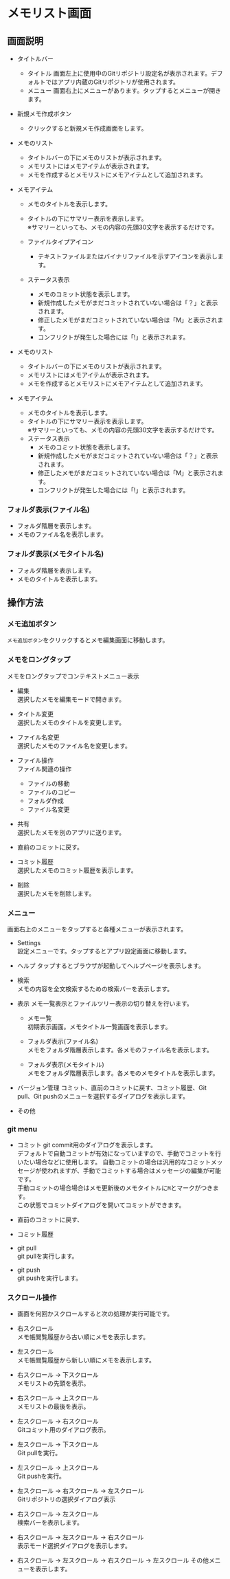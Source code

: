 # メモリスト画面

## 画面説明
- タイトルバー
  - タイトル
    画面左上に使用中のGitリポジトリ設定名が表示されます。デフォルトではアプリ内蔵のGitリポジトリが使用されます。
  - メニュー
    画面右上にメニューがあります。タップするとメニューが開きます。

- 新規メモ作成ボタン
    - クリックすると新規メモ作成画面をします。

- メモのリスト
  - タイトルバーの下にメモのリストが表示されます。
  - メモリストにはメモアイテムが表示されます。
  - メモを作成するとメモリストにメモアイテムとして追加されます。
	
- メモアイテム
  - メモのタイトルを表示します。

  - タイトルの下にサマリー表示を表示します。  
    ※サマリーといっても、メモの内容の先頭30文字を表示するだけです。

  - ファイルタイプアイコン
    - テキストファイルまたはバイナリファイルを示すアイコンを表示します。

  - ステータス表示
    - メモのコミット状態を表示します。
    - 新規作成したメモがまだコミットされていない場合は「？」と表示されます。
    - 修正したメモがまだコミットされていない場合は「M」と表示されます。
    - コンフリクトが発生した場合には「!」と表示されます。

- メモのリスト
  - タイトルバーの下にメモのリストが表示されます。
  - メモリストにはメモアイテムが表示されます。
  - メモを作成するとメモリストにメモアイテムとして追加されます。

- メモアイテム
  - メモのタイトルを表示します。
  - タイトルの下にサマリー表示を表示します。  
    ※サマリーといっても、メモの内容の先頭30文字を表示するだけです。
  - ステータス表示
    - メモのコミット状態を表示します。
    - 新規作成したメモがまだコミットされていない場合は「？」と表示されます。
    - 修正したメモがまだコミットされていない場合は「M」と表示されます。
    - コンフリクトが発生した場合には「!」と表示されます。


### フォルダ表示(ファイル名)
- フォルダ階層を表示します。
- メモのファイル名を表示します。

### フォルダ表示(メモタイトル名)
- フォルダ階層を表示します。
- メモのタイトルを表示します。


## 操作方法
### メモ追加ボタン
`メモ追加ボタン`をクリックするとメモ編集画面に移動します。

### メモをロングタップ
メモをロングタップでコンテキストメニュー表示  
- 編集  
  選択したメモを編集モードで開きます。

- タイトル変更  
  選択したメモのタイトルを変更します。

- ファイル名変更  
  選択したメモのファイル名を変更します。

- ファイル操作  
  ファイル関連の操作
  - ファイルの移動
  - ファイルのコピー
  - フォルダ作成
  - ファイル名変更
 
- 共有  
  選択したメモを別のアプリに送ります。

- 直前のコミットに戻す。

- コミット履歴  
  選択したメモのコミット履歴を表示します。

- 削除  
  選択したメモを削除します。


### メニュー
  画面右上のメニューをタップすると各種メニューが表示されます。  
- Settings  
  設定メニューです。タップするとアプリ設定画面に移動します。

- ヘルプ
  タップするとブラウザが起動してヘルプページを表示します。

- 検索  
  メモの内容を全文検索するための検索バーを表示します。

- 表示
  メモ一覧表示とファイルツリー表示の切り替えを行います。  
  - メモ一覧  
    初期表示画面。メモタイトル一覧画面を表示します。

  - フォルダ表示(ファイル名)  
    メモをフォルダ階層表示します。各メモのファイル名を表示します。  
    
  - フォルダ表示(メモタイトル)  
    メモをフォルダ階層表示します。各メモのメモタイトルを表示します。 
    
- バージョン管理
  コミット、直前のコミットに戻す、コミット履歴、Git pull、Git pushのメニューを選択するダイアログを表示します。
  
- その他

### git menu
- コミット
  git commit用のダイアログを表示します。  
  デフォルトで自動コミットが有効になっていますので、手動でコミットを行いたい場合などに使用します。
  自動コミットの場合は汎用的なコミットメッセージが使われますが、手動でコミットする場合はメッセージの編集が可能です。  
  手動コミットの場合場合はメモ更新後のメモタイトルに`M`とマークがつきます。  
  この状態でコミットダイアログを開いてコミットができます。  

- 直前のコミットに戻す、  

- コミット履歴

- git pull  
  git pullを実行します。

- git push  
  git pushを実行します。


### スクロール操作
- 画面を何回かスクロールすると次の処理が実行可能です。
- 右スクロール  
  メモ帳閲覧履歴から古い順にメモを表示します。

- 左スクロール  
  メモ帳閲覧履歴から新しい順にメモを表示します。

- 右スクロール -> 下スクロール  
  メモリストの先頭を表示。

- 右スクロール -> 上スクロール  
  メモリストの最後を表示。

- 左スクロール -> 右スクロール   
  Gitコミット用のダイアログ表示。

- 左スクロール -> 下スクロール  
  Git pullを実行。

- 左スクロール -> 上スクロール  
  Git pushを実行。

- 左スクロール -> 右スクロール -> 左スクロール  
  Gitリポジトリの選択ダイアログ表示

- 右スクロール -> 左スクロール  
  検索バーを表示します。

- 右スクロール -> 左スクロール -> 右スクロール   
  表示モード選択ダイアログを表示します。

- 右スクロール -> 左スクロール -> 右スクロール -> 左スクロール
  その他メニューを表示します。

